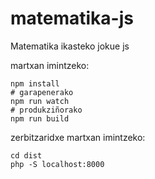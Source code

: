 # matematika-js
Matematika ikasteko jokue js

martxan imintzeko:
```
npm install
# garapenerako
npm run watch
# produkziñorako
npm run build
```

zerbitzaridxe martxan imintzeko:
```
cd dist
php -S localhost:8000
```

